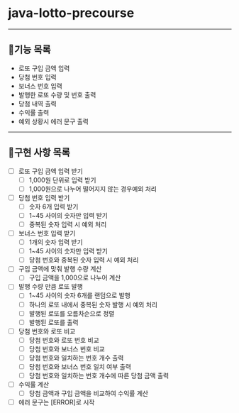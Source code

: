# java-lotto-precourse
___
## 📍기능 목록
- 로또 구입 금액 입력
- 당첨 번호 입력
- 보너스 번호 입력
- 발행한 로또 수량 및 번호 출력
- 당첨 내역 출력
- 수익률 출력
- 예외 상황시 에러 문구 출력
___
## 📍구현 사항 목록
-[ ] 로또 구입 금액 입력 받기
    - [ ] 1,000원 단위로 입력 받기
    - [ ] 1,000원으로 나누어 떨어지지 않는 경우예외 처리
- [ ] 당첨 번호 입력 받기
    - [ ] 숫자 6개 입력 받기
    - [ ] 1~45 사이의 숫자만 입력 받기
    - [ ] 중복된 숫자 입력 시 예외 처리
- [ ] 보너스 번호 입력 받기
    - [ ] 1개의 숫자 입력 받기
    - [ ] 1~45 사이의 숫자만 입력 받기
    - [ ] 당첨 번호와 중복된 숫자 입력 시 예외 처리
- [ ] 구입 금액에 맞춰 발행 수량 계산
    - [ ] 구입 금액을 1,000으로 나누어 계산
- [ ] 발행 수량 만큼 로또 발행
    - [ ] 1~45 사이의 숫자 6개를 랜덤으로 발행
    - [ ] 하나의 로또 내에서 중복된 숫자 발행 시 예외 처리
    - [ ] 발행된 로또를 오름차순으로 정렬
    - [ ] 발행된 로또를 출력
- [ ] 당첨 번호와 로또 비교
    - [ ] 당첨 번호와 로또 번호 비교
    - [ ] 당첨 번호와 보너스 번호 비교
    - [ ] 당첨 번호와 일치하는 번호 개수 출력
    - [ ] 당첨 번호와 보너스 번호 일치 여부 출력
    - [ ] 당첨 번호와 일치하는 번호 개수에 따른 당첨 금액 출력
- [ ] 수익률 계산
    - [ ] 당첨 금액과 구입 금액을 비교하여 수익률 계산
- [ ] 에러 문구는 [ERROR]로 시작
